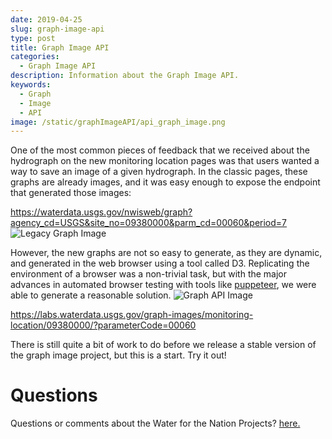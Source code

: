 ```yaml
---
date: 2019-04-25
slug: graph-image-api
type: post
title: Graph Image API
categories:
  - Graph Image API
description: Information about the Graph Image API.
keywords:
  - Graph
  - Image
  - API
image: /static/graphImageAPI/api_graph_image.png
---
```



One of the most common pieces of feedback that we received about the hydrograph on the new monitoring location pages was that users wanted a way to save an image of a given hydrograph.  In the classic pages, these graphs are already images, and it was easy enough to expose the endpoint that generated those images:

https://waterdata.usgs.gov/nwisweb/graph?agency_cd=USGS&site_no=09380000&parm_cd=00060&period=7
![Legacy Graph Image](/static/graphImageAPI/legacy_graph_image.png)

However, the new graphs are not so easy to generate, as they are dynamic, and generated in the web browser using a tool called D3.  Replicating the environment of a browser was a non-trivial task, but with the major advances in automated browser testing with tools like [puppeteer](https://developers.google.com/web/tools/puppeteer/), we were able to generate a reasonable solution.
![Graph API Image](/static/graphImageAPI/api_graph_image.png)


https://labs.waterdata.usgs.gov/graph-images/monitoring-location/09380000/?parameterCode=00060 

There is still quite a bit of work to do before we release a stable version of the graph image project, but this is a start.  Try it out!


Questions
==========
Questions or comments about the Water for the Nation Projects? [here.](https://water.usgs.gov/contact/gsanswers?pemail=gs-w-ks_NWISWeb_Data_Inquiries&subject=Site+Number%3A+07144100&viewnote=%3CH1%3EUSGS+NWIS+Feedback+Request%3C%2FH1%3E%3Cp%3E%3Cb%3EPlease+enter+a+subject+in+the+form+below+that+briefly+summarizes+your+request%3C%2Fb%3E%3C%2Fp%3E) 

